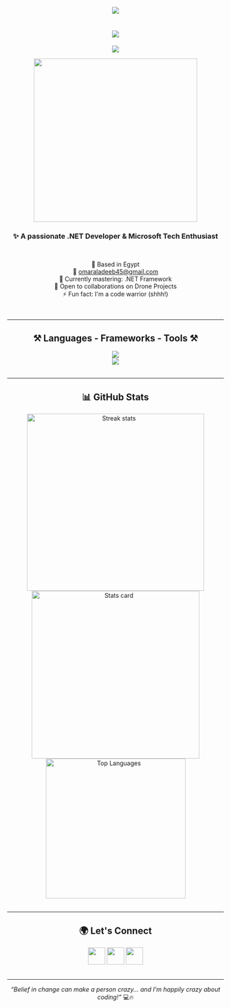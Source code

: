 <p align="center">
  <img src="https://visitor-badge.laobi.icu/badge?page_id=omar11reda22.omar11reda22" />
</p>

<!-- Typing Animation -->
<h1 align="center">
  <img src="https://readme-typing-svg.herokuapp.com/?font=Righteous&size=35&center=true&vCenter=true&width=500&height=70&duration=4000&lines=Hi+There!+👋;+I'm+Omar+Reda+Aladeeb!;" />
</h1>

<!-- Visitor Counter -->
<p align="center">
  <img src="https://visitor-badge.laobi.icu/badge?page_id=omar11reda22.omar11reda22" />
</p>
<div align="center">
  <img src="https://github.com/omar11reda22/omar11reda22/blob/main/Solo_leveling.gif?raw=true" width="380" />
</div>


<!-- Short Bio -->
<h3 align="center">✨ A passionate .NET Developer & Microsoft Tech Enthusiast</h3>

<br/>

<div align="center">

📍 Based in Egypt  
📧 <a href="mailto:omaraladeeb45@gmail.com">omaraladeeb45@gmail.com</a>  
🧠 Currently mastering: .NET Framework  
🤝 Open to collaborations on Drone Projects  
⚡ Fun fact: I'm a code warrior (shhh!)

</div>

<br/>
<hr/>

<!-- Tech Stack -->
<h2 align="center">⚒️ Languages - Frameworks - Tools ⚒️</h2>

<!-- Row 1 -->
<div align="center">
  <img src="https://skillicons.dev/icons?i=dotnet,c,cpp,cs,js,ts,html,css,angular,nodejs" />
</div>
<!-- Row 2 -->
<div align="center">
  <img src="https://skillicons.dev/icons?i=express,docker,mongodb,postman,mysql,visualstudio,vscode,git,github,bootstrap" />
</div>

<br/>
<hr/>

<!-- GitHub Stats -->
<h2 align="center">📊 GitHub Stats</h2>

<div align="center">
  <img width=412 src="https://github-readme-streak-stats.herokuapp.com/?user=omar11reda22&theme=tokyonight&border_radius=10" alt="Streak stats" />
  <img width=390 src="https://github-readme-stats.vercel.app/api?username=omar11reda22&show_icons=true&theme=tokyonight&count_private=true&border_radius=10" alt="Stats card" />
  <br/>
  <img width=325 src="https://github-readme-stats.vercel.app/api/top-langs/?username=omar11reda22&layout=compact&langs_count=10&theme=tokyonight&border_radius=10" alt="Top Languages" />
</div>

<br/>
<hr/>

<!-- Social Media -->
<h2 align="center">🌍 Let's Connect</h2>

<div align="center">
  <a href="https://www.linkedin.com/in/omar-reda-4baaa7200/" target="_blank"><img src="https://cdn2.iconfinder.com/data/icons/social-media-2285/512/1_Linkedin_unofficial_colored_svg-512.png" width="40"/></a>
  <a href="https://www.x.com/omar_amor_i" target="_blank"><img src="https://cdn3.iconfinder.com/data/icons/social-media-2169/24/social_media_social_media_logo_twitter-512.png" width="40"/></a>
  <a href="https://www.twitch.tv/omar11reda22" target="_blank"><img src="https://cdn3.iconfinder.com/data/icons/social-media-2286/512/Twitch-512.png" width="40"/></a>
</div>

<br/>
<hr/>

<!-- Quote -->
<p align="center"><i>“Belief in change can make a person crazy... and I'm happily crazy about coding!”</i> 💻🔥</p>

